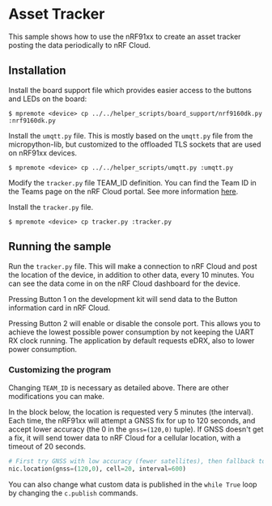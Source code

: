 # Asset Tracker

This sample shows how to use the nRF91xx to create an asset tracker posting the data
periodically to nRF Cloud.

## Installation

Install the board support file which provides easier access to the buttons
and LEDs on the board:

    $ mpremote <device> cp ../../helper_scripts/board_support/nrf9160dk.py :nrf9160dk.py

Install the `umqtt.py` file. This is mostly based on the `umqtt.py` file from
the micropython-lib, but customized to the offloaded TLS sockets that are
used on nRF91xx devices.

    $ mpremote <device> cp ../../helper_scripts/umqtt.py :umqtt.py

Modify the ``tracker.py`` file TEAM_ID definition. You can find the Team ID in the Teams page
on the nRF Cloud portal. See more information [here](https://docs.nrfcloud.com/AccountAndTeamManagement/Teams/TeamsOverview.html#team-id).

Install the ``tracker.py`` file. 

    $ mpremote <device> cp tracker.py :tracker.py

## Running the sample

Run the `tracker.py` file. This will make a connection to nRF Cloud and 
post the location of the device, in addition to other data, every 10 minutes.
You can see the data come in on the nRF Cloud dashboard for the device.

Pressing Button 1 on the development kit will send data to the Button information
card in nRF Cloud.

Pressing Button 2 will enable or disable the console port. This allows you to achieve
the lowest possible power consumption by not keeping the UART RX clock running. The
application by default requests eDRX, also to lower power consumption.

### Customizing the program

Changing `TEAM_ID` is necessary as detailed above. There are other modifications
you can make.

In the block below, the location is requested very 5 minutes (the interval). Each time,
the nRF91xx will attempt a GNSS fix for up to 120 seconds, and accept lower accuracy
(the 0 in the `gnss=(120,0)` tuple). If GNSS doesn't get a fix, it will send tower
data to nRF Cloud for a cellular location, with a timeout of 20 seconds.
```python
# First try GNSS with low accuracy (fewer satellites), then fallback to cellular.
nic.location(gnss=(120,0), cell=20, interval=600)
```
You can also change what custom data is published in the `while True` loop by changing
the `c.publish` commands.
